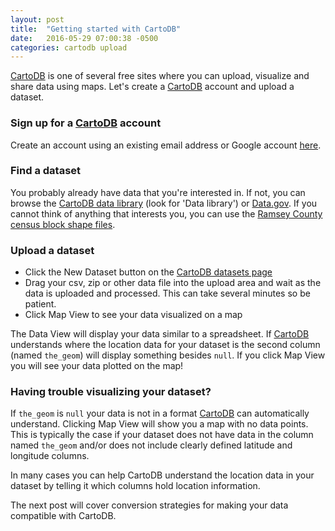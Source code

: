 ```yaml
---
layout: post
title:  "Getting started with CartoDB"
date:   2016-05-29 07:00:38 -0500
categories: cartodb upload
---
```


[CartoDB][carto-home] is one of several free sites where you can upload, visualize and share data using maps.  Let's create a [CartoDB][carto-home] account and upload a dataset.

### Sign up for a [CartoDB][carto-home] account
Create an account using an existing email address or Google account [here][carto-signup].  

### Find a dataset
You probably already have data that you're interested in.  If not, you can browse the [CartoDB data library][carto-datasets] (look for 'Data library') or [Data.gov][data-gov].  If you cannot think of anything that interests you, you can use the [Ramsey County census block shape files][ramsey-co-census-blocks].

### Upload a dataset
* Click the New Dataset button on the [CartoDB datasets page][carto-datasets]
* Drag your csv, zip or other data file into the upload area and wait as the data is uploaded and processed.  This can take several minutes so be patient.
* Click Map View to see your data visualized on a map

The Data View will display your data similar to a spreadsheet.  If [CartoDB][carto-home] understands where the location data for your dataset is the second column (named `the_geom`) will display something besides `null`.  If you click Map View you will see your data plotted on the map!

### Having trouble visualizing your dataset?
If `the_geom` is `null` your data is not in a format [CartoDB][carto-home] can automatically understand.  Clicking Map View will show you a map with no data points.  This is typically the case if your dataset does not have data in the column named `the_geom` and/or does not include clearly defined latitude and longitude columns.

In many cases you can help CartoDB understand the location data in your dataset by telling it which columns hold location information.

The next post will cover conversion strategies for making your data compatible with CartoDB.


[carto-datasets]: https://ericebbesen.cartodb.com/dashboard/datasets
[carto-academy]: https://academy.cartodb.com/
[carto-home]: https://cartodb.com
[carto-signup]: https://cartodb.com/signup
[data-gov]: https://www.data.gov/
[ramsey-co-census-blocks]: http://openramsey.ramseygis.opendata.arcgis.com/datasets/3877e404a0db4eb79ccba1795fda5529_0?geometry=-93.107%2C44.947%2C-93.076%2C44.952&uiTab=table
